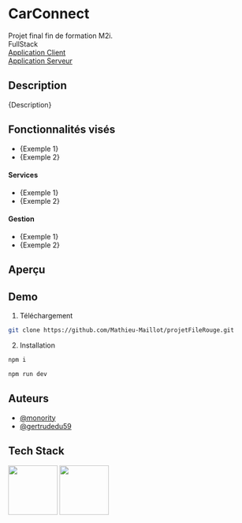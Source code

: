# CarConnect

Projet final fin de formation M2i.  
FullStack  
 [Application Client](https://github.com/Mathieu-Maillot/projetFileRouge/tree/main/app/front)  
 [Application Serveur](https://github.com/Mathieu-Maillot/projetFileRouge/tree/main/app/back)
 
## Description

{Description}

## Fonctionnalités visés

- {Exemple 1}
- {Exemple 2}

#### Services

- {Exemple 1}
- {Exemple 2}
#### Gestion

- {Exemple 1}
- {Exemple 2}



## Aperçu


## Demo

1. Téléchargement
```bash
git clone https://github.com/Mathieu-Maillot/projetFileRouge.git
```

2. Installation

```bash
npm i 
  ```

```bash
npm run dev
```


## Auteurs  
- [@monority](https://www.github.com/monority)
- [@gertrudedu59](https://github.com/Mathieu-Maillot)

## Tech Stack  

<img src="https://vitejs.dev/logo-with-shadow.png" width=100>
<img src="https://sass-lang.com/assets/img/logos/logo.svg" width=100